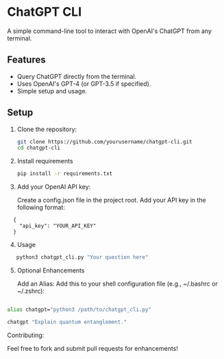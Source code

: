 # ChatGPT CLI

A simple command-line tool to interact with OpenAI's ChatGPT from any terminal.

## Features
- Query ChatGPT directly from the terminal.
- Uses OpenAI's GPT-4 (or GPT-3.5 if specified).
- Simple setup and usage.

## Setup

1. Clone the repository:
   ```bash
   git clone https://github.com/yourusername/chatgpt-cli.git
   cd chatgpt-cli
   ```

2. Install requirements
   ```bash
   pip install -r requirements.txt
   ```
3. Add your OpenAI API key:

   Create a config.json file in the project root.
   Add your API key in the following format:

```
  {
    "api_key": "YOUR_API_KEY"
  }
```

4. Usage 

```bash
   python3 chatgpt_cli.py "Your question here"
```

5. Optional Enhancements

   Add an Alias: Add this to your shell configuration file (e.g., ~/.bashrc or ~/.zshrc):

```bash

alias chatgpt="python3 /path/to/chatgpt_cli.py"

chatgpt "Explain quantum entanglement."

```

Contributing:

Feel free to fork and submit pull requests for enhancements!


